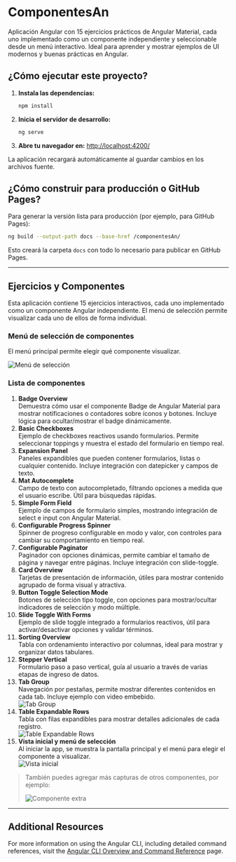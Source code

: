 
# ComponentesAn

Aplicación Angular con 15 ejercicios prácticos de Angular Material, cada uno implementado como un componente independiente y seleccionable desde un menú interactivo. Ideal para aprender y mostrar ejemplos de UI modernos y buenas prácticas en Angular.

## ¿Cómo ejecutar este proyecto?

1. **Instala las dependencias:**
   ```bash
   npm install
   ```
2. **Inicia el servidor de desarrollo:**
   ```bash
   ng serve
   ```
3. **Abre tu navegador en:**
   [http://localhost:4200/](http://localhost:4200/)

La aplicación recargará automáticamente al guardar cambios en los archivos fuente.

## ¿Cómo construir para producción o GitHub Pages?

Para generar la versión lista para producción (por ejemplo, para GitHub Pages):

```bash
ng build --output-path docs --base-href /componentesAn/
```

Esto creará la carpeta `docs` con todo lo necesario para publicar en GitHub Pages.

---


## Ejercicios y Componentes

Esta aplicación contiene 15 ejercicios interactivos, cada uno implementado como un componente Angular independiente. El menú de selección permite visualizar cada uno de ellos de forma individual.

### Menú de selección de componentes

El menú principal permite elegir qué componente visualizar.

![Menú de selección](public/captura2.png)

### Lista de componentes


1. **Badge Overview**  
   Demuestra cómo usar el componente Badge de Angular Material para mostrar notificaciones o contadores sobre íconos y botones. Incluye lógica para ocultar/mostrar el badge dinámicamente.
2. **Basic Checkboxes**  
   Ejemplo de checkboxes reactivos usando formularios. Permite seleccionar toppings y muestra el estado del formulario en tiempo real.
3. **Expansion Panel**  
   Paneles expandibles que pueden contener formularios, listas o cualquier contenido. Incluye integración con datepicker y campos de texto.
4. **Mat Autocomplete**  
   Campo de texto con autocompletado, filtrando opciones a medida que el usuario escribe. Útil para búsquedas rápidas.
5. **Simple Form Field**  
   Ejemplo de campos de formulario simples, mostrando integración de select e input con Angular Material.
6. **Configurable Progress Spinner**  
   Spinner de progreso configurable en modo y valor, con controles para cambiar su comportamiento en tiempo real.
7. **Configurable Paginator**  
   Paginador con opciones dinámicas, permite cambiar el tamaño de página y navegar entre páginas. Incluye integración con slide-toggle.
8. **Card Overview**  
   Tarjetas de presentación de información, útiles para mostrar contenido agrupado de forma visual y atractiva.
9. **Button Toggle Selection Mode**  
   Botones de selección tipo toggle, con opciones para mostrar/ocultar indicadores de selección y modo múltiple.
10. **Slide Toggle With Forms**  
    Ejemplo de slide toggle integrado a formularios reactivos, útil para activar/desactivar opciones y validar términos.
11. **Sorting Overview**  
    Tabla con ordenamiento interactivo por columnas, ideal para mostrar y organizar datos tabulares.
12. **Stepper Vertical**  
    Formulario paso a paso vertical, guía al usuario a través de varias etapas de ingreso de datos.
13. **Tab Group**  
    Navegación por pestañas, permite mostrar diferentes contenidos en cada tab. Incluye ejemplo con video embebido.  
    ![Tab Group](public/captura3.png)
14. **Table Expandable Rows**  
    Tabla con filas expandibles para mostrar detalles adicionales de cada registro.  
    ![Table Expandable Rows](public/captura4.png)
15. **Vista inicial y menú de selección**  
    Al iniciar la app, se muestra la pantalla principal y el menú para elegir el componente a visualizar.  
    ![Vista inicial](public/captura1.png)

> También puedes agregar más capturas de otros componentes, por ejemplo:
>
> ![Componente extra](public/captura5.png)

---

## Additional Resources

For more information on using the Angular CLI, including detailed command references, visit the [Angular CLI Overview and Command Reference](https://angular.dev/tools/cli) page.
